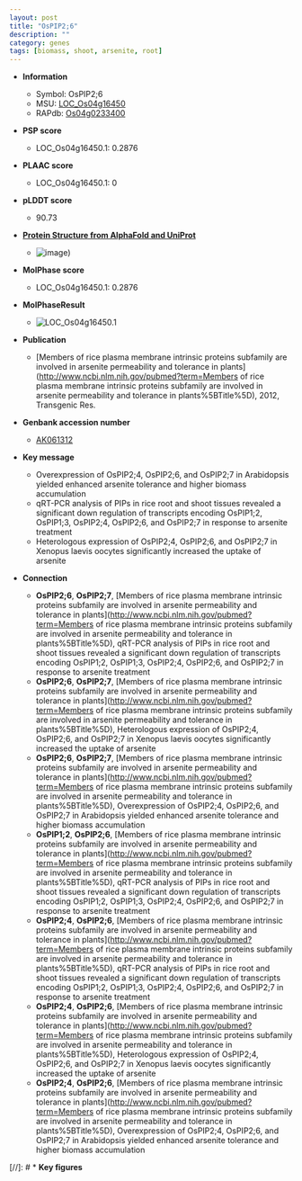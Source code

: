 ```yaml
---
layout: post
title: "OsPIP2;6"
description: ""
category: genes
tags: [biomass, shoot, arsenite, root]
---
```


* **Information**  
    + Symbol: OsPIP2;6  
    + MSU: [LOC_Os04g16450](http://rice.plantbiology.msu.edu/cgi-bin/ORF_infopage.cgi?orf=LOC_Os04g16450)  
    + RAPdb: [Os04g0233400](http://rapdb.dna.affrc.go.jp/viewer/gbrowse_details/irgsp1?name=Os04g0233400)  

* **PSP score**  
    + LOC_Os04g16450.1: 0.2876 

* **PLAAC score**  
    + LOC_Os04g16450.1: 0 

* **pLDDT score**
    + 90.73

* **[Protein Structure from AlphaFold and UniProt](https://www.uniprot.org/uniprotkb/Q7XLR1/entry#structure)**
    + ![image](https://ricepsp.github.io/images/Q7/AF-Q7XLR1-F1.png))

* **MolPhase score**
    + LOC_Os04g16450.1: 0.2876

* **MolPhaseResult**
    + ![LOC_Os04g16450.1](https://ricepsp.github.io/pictures/LOC_Os04g/LOC_Os04g16450.1.png)

* **Publication**  
    + [Members of rice plasma membrane intrinsic proteins subfamily are involved in arsenite permeability and tolerance in plants](http://www.ncbi.nlm.nih.gov/pubmed?term=Members of rice plasma membrane intrinsic proteins subfamily are involved in arsenite permeability and tolerance in plants%5BTitle%5D), 2012, Transgenic Res.

* **Genbank accession number**  
    + [AK061312](http://www.ncbi.nlm.nih.gov/nuccore/AK061312)

* **Key message**  
    + Overexpression of OsPIP2;4, OsPIP2;6, and OsPIP2;7 in Arabidopsis yielded enhanced arsenite tolerance and higher biomass accumulation
    + qRT-PCR analysis of PIPs in rice root and shoot tissues revealed a significant down regulation of transcripts encoding OsPIP1;2, OsPIP1;3, OsPIP2;4, OsPIP2;6, and OsPIP2;7 in response to arsenite treatment
    + Heterologous expression of OsPIP2;4, OsPIP2;6, and OsPIP2;7 in Xenopus laevis oocytes significantly increased the uptake of arsenite

* **Connection**  
    + __OsPIP2;6__, __OsPIP2;7__, [Members of rice plasma membrane intrinsic proteins subfamily are involved in arsenite permeability and tolerance in plants](http://www.ncbi.nlm.nih.gov/pubmed?term=Members of rice plasma membrane intrinsic proteins subfamily are involved in arsenite permeability and tolerance in plants%5BTitle%5D), qRT-PCR analysis of PIPs in rice root and shoot tissues revealed a significant down regulation of transcripts encoding OsPIP1;2, OsPIP1;3, OsPIP2;4, OsPIP2;6, and OsPIP2;7 in response to arsenite treatment
    + __OsPIP2;6__, __OsPIP2;7__, [Members of rice plasma membrane intrinsic proteins subfamily are involved in arsenite permeability and tolerance in plants](http://www.ncbi.nlm.nih.gov/pubmed?term=Members of rice plasma membrane intrinsic proteins subfamily are involved in arsenite permeability and tolerance in plants%5BTitle%5D), Heterologous expression of OsPIP2;4, OsPIP2;6, and OsPIP2;7 in Xenopus laevis oocytes significantly increased the uptake of arsenite
    + __OsPIP2;6__, __OsPIP2;7__, [Members of rice plasma membrane intrinsic proteins subfamily are involved in arsenite permeability and tolerance in plants](http://www.ncbi.nlm.nih.gov/pubmed?term=Members of rice plasma membrane intrinsic proteins subfamily are involved in arsenite permeability and tolerance in plants%5BTitle%5D), Overexpression of OsPIP2;4, OsPIP2;6, and OsPIP2;7 in Arabidopsis yielded enhanced arsenite tolerance and higher biomass accumulation
    + __OsPIP1;2__, __OsPIP2;6__, [Members of rice plasma membrane intrinsic proteins subfamily are involved in arsenite permeability and tolerance in plants](http://www.ncbi.nlm.nih.gov/pubmed?term=Members of rice plasma membrane intrinsic proteins subfamily are involved in arsenite permeability and tolerance in plants%5BTitle%5D), qRT-PCR analysis of PIPs in rice root and shoot tissues revealed a significant down regulation of transcripts encoding OsPIP1;2, OsPIP1;3, OsPIP2;4, OsPIP2;6, and OsPIP2;7 in response to arsenite treatment
    + __OsPIP2;4__, __OsPIP2;6__, [Members of rice plasma membrane intrinsic proteins subfamily are involved in arsenite permeability and tolerance in plants](http://www.ncbi.nlm.nih.gov/pubmed?term=Members of rice plasma membrane intrinsic proteins subfamily are involved in arsenite permeability and tolerance in plants%5BTitle%5D), qRT-PCR analysis of PIPs in rice root and shoot tissues revealed a significant down regulation of transcripts encoding OsPIP1;2, OsPIP1;3, OsPIP2;4, OsPIP2;6, and OsPIP2;7 in response to arsenite treatment
    + __OsPIP2;4__, __OsPIP2;6__, [Members of rice plasma membrane intrinsic proteins subfamily are involved in arsenite permeability and tolerance in plants](http://www.ncbi.nlm.nih.gov/pubmed?term=Members of rice plasma membrane intrinsic proteins subfamily are involved in arsenite permeability and tolerance in plants%5BTitle%5D), Heterologous expression of OsPIP2;4, OsPIP2;6, and OsPIP2;7 in Xenopus laevis oocytes significantly increased the uptake of arsenite
    + __OsPIP2;4__, __OsPIP2;6__, [Members of rice plasma membrane intrinsic proteins subfamily are involved in arsenite permeability and tolerance in plants](http://www.ncbi.nlm.nih.gov/pubmed?term=Members of rice plasma membrane intrinsic proteins subfamily are involved in arsenite permeability and tolerance in plants%5BTitle%5D), Overexpression of OsPIP2;4, OsPIP2;6, and OsPIP2;7 in Arabidopsis yielded enhanced arsenite tolerance and higher biomass accumulation

[//]: # * **Key figures**  


